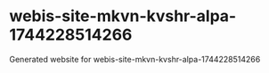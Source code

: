 # webis-site-mkvn-kvshr-alpa-1744228514266
Generated website for webis-site-mkvn-kvshr-alpa-1744228514266
